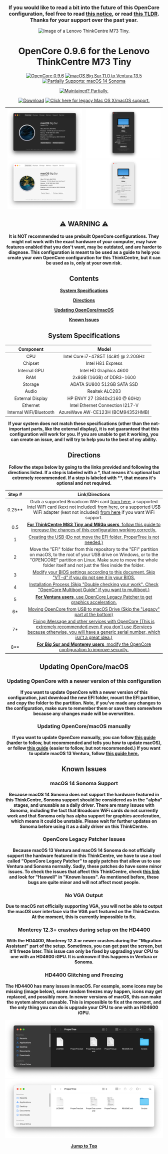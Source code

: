 <div align="center">
  
  ### **If you would like to read a bit into the future of this OpenCore configuration, feel free to read [this notice](https://gist.github.com/UHDbits/6f91770a76fa728ba89faaa15b3b60d9), or read [this TLDR](/Resources/Documentation/Maintenance.md). Thanks for your support over the past year.**

  <img src="https://github.com/UHDbits/M73-Tiny-OpenCore/raw/main/Resources/Images/ThinkCentre.png" alt="Image of a Lenovo ThinkCentre M73 Tiny." width="400px"/>
  
  # **OpenCore 0.9.6 for the Lenovo ThinkCentre M73 Tiny**
  
  [![OpenCore 0.9.6](https://img.shields.io/badge/OpenCore-0.9.6-004852)](https://github.com/acidanthera/OpenCorePkg)
  [![macOS Big Sur 11.0 to Ventura 13.5](https://img.shields.io/badge/macOS-Big%20Sur%2011.0%20to%20Ventura%2013.5-67320A?logo=apple)](https://apple.com/macos/ventura)
  [![Partially Supports: macOS 14 Sonoma](https://img.shields.io/badge/Partially%20Supports-macOS%20Sonoma%2014.0-7D1B35)](https://apple.com/macos/sonoma-preview)

  [![Maintained? Partially.](https://img.shields.io/badge/Maintained%3F-Partially.-666600.svg)](/Resources/Documentation/Maintenance.md)
  
  [![Download](https://img.shields.io/badge/Download-114B14?logo=data:image/svg+xml;base64,PHN2ZyB4bWxucz0iaHR0cDovL3d3dy53My5vcmcvMjAwMC9zdmciIHZpZXdCb3g9IjAgMCAyNCAyNCIgd2lkdGg9IjI0IiBoZWlnaHQ9IjI0Ij48cGF0aCBkPSJNNC45NyAxMS4wM2EuNzUuNzUgMCAxIDEgMS4wNi0xLjA2TDExIDE0Ljk0VjIuNzVhLjc1Ljc1IDAgMCAxIDEuNSAwdjEyLjE5bDQuOTctNC45N2EuNzUuNzUgMCAxIDEgMS4wNiAxLjA2bC02LjI1IDYuMjVhLjc1Ljc1IDAgMCAxLTEuMDYgMGwtNi4yNS02LjI1Wm0tLjIyIDkuNDdhLjc1Ljc1IDAgMCAwIDAgMS41aDE0LjVhLjc1Ljc1IDAgMCAwIDAtMS41SDQuNzVaIiBzdHlsZT0iZmlsbDojZmZmZmZmIj48L3BhdGg+PC9zdmc+)](https://github.com/UHDbits/M73-Tiny-OpenCore/releases/latest)
  [![Click here for legacy Mac OS X/macOS support.](https://img.shields.io/badge/Click%20here%20for%20legacy%20Mac%20OS%20X%2FmacOS%20support.-792316)](https://github.com/UHDbits/M73-Tiny-OpenCore/tree/legacy)
  
  | ![An image of Big Sur's "About This Mac".](/Resources/Images/About%20This%20Mac/DarkBigSurAboutThisMac.png#gh-dark-mode-only) ![An image of Big Sur's "About This Mac".](/Resources/Images/About%20This%20Mac/LightBigSurAboutThisMac.png#gh-light-mode-only) | ![An image of Sonoma's "About This Mac".](/Resources/Images/About%20This%20Mac/DarkSonomaAboutThisMac.png#gh-dark-mode-only) ![An image of Sonoma's "About This Mac".](/Resources/Images/About%20This%20Mac/LightSonomaAboutThisMac.png#gh-light-mode-only) |
  | ----------------------------------------- | ----------------------------------------- |
  
  ## ⚠️ WARNING ⚠️
  
  **It is NOT recommended to use prebuilt OpenCore configurations. They might not work with the exact hardware of your computer, may have features enabled that you don't want, may be outdated, and are harder to diagnose. This configuration is meant to be used as a guide to help you create your own OpenCore configuration for this ThinkCentre, but it can be used as is, only at your own risk.**
  
  ## Contents
  
  [**System Specifications**](#system-specifications)
  
  [**Directions**](#directions)

  [**Updating OpenCore/macOS**](#updating-opencoremacos)

  [**Known Issues**](#known-issues)
  
  ## System Specifications
  
  | Component | Model |
  | :-: | :-: |
  | CPU | Intel Core i7-4785T (4c8t) @ 2.20GHz |
  | Chipset | Intel H81 Express |
  | Internal GPU | Intel HD Graphics 4600 |
  | RAM | 2x8GB (16GB) of DDR3-1600 |
  | Storage | ADATA SU800 512GB SATA SSD |
  | Audio | Realtek ALC283 |
  | External Display | HP ENVY 27 (3840x2160 @ 60Hz)
  | Ethernet | Intel Ethernet Connection I217-V |
  | Internal WiFi/Bluetooth | AzureWave AW-CE123H (BCM94352HMB) |
  
  **If your system does not match these specifications (other than the not-important parts, like the external display), it is not guaranteed that this configuration will work for you. If you are unable to get it working, you can create an issue, and I will try to help you to the best of my ability.**

  ## Directions
  
  **Follow the steps below by going to the links provided and following the directions listed. If a step is labeled with a &#42;, that means it's optional but extremely recommended. If a step is labeled with &#42;&#42;, that means it's optional and not required.**

  | Step # | Link/Directions |
  | :-: | :-: |
  | 0.25** | Grab a supported Broadcom WiFi card [from here](https://dortania.github.io/Wireless-Buyers-Guide/types-of-wireless-card/mpcie.html), a supported Intel WiFi card (kext not included) [from here](https://openintelwireless.github.io/itlwm/Compat.html#), or a supported USB WiFi adapter (kext not included) [from here](https://github.com/chris1111/Wireless-USB-OC-Big-Sur-Adapter#%EF%B8%8E---known-working-and-testing-adapter) if you want WiFi support. |
  | 0.5 | [**For ThinkCentre M83 Tiny and M93p users**, follow this guide to increase the chances of this configuration working correctly.](/Resources/Documentation/M83andM93.md) |
  | 1 | [Creating the USB (Do not move the EFI folder. ProperTree is not needed.)](https://dortania.github.io/OpenCore-Install-Guide/installer-guide/#making-the-installer) |
  | 2 | Move the "EFI" folder from this repository to the "EFI" partition on macOS, to the root of your USB drive on Windows, or to the "OPENCORE" partition on Linux. Make sure to move the whole folder itself and not just the files inside the folder. |
  | 3 | [Modify your BIOS settings according to this document. Skip "VT-d" if you do not see it in your BIOS.](/Resources/Documentation/BIOSSettings.md) |
  | 4 | [Installation Process (Skip "Double checking your work". Check "OpenCore Multiboot Guide" if you want to multiboot.)](https://dortania.github.io/OpenCore-Install-Guide/installation/installation-process.html#booting-the-opencore-usb) |
  | 5 | [**For Ventura users**, use OpenCore Legacy Patcher to get graphics acceleration.](/Resources/Documentation/OCLP.md) |
  | 6* | [Moving OpenCore from USB to macOS Drive (Skip the "Legacy" part at the bottom)](https://dortania.github.io/OpenCore-Post-Install/universal/oc2hdd.html) |
  | 7* | [Fixing iMessage and other services with OpenCore (This is extremely recommended even if you don't use iServices because otherwise, you will have a generic serial number, which isn't a great idea.)](https://dortania.github.io/OpenCore-Post-Install/universal/iservices.html) |
  | 8** | [**For Big Sur and Monterey users**, modify the OpenCore configuration to improve security.](/Resources/Documentation/Security.md) |

  ## Updating OpenCore/macOS
  
  ### Updating OpenCore with a newer version of this configuration
  **If you want to update OpenCore with a newer version of this configuration, just download the new EFI folder, mount the EFI partition, and copy the folder to the partition. Note, if you've made any changes to the configuration, make sure to remember them or save them somewhere because any changes made will be overwritten.**

  ### Updating OpenCore/macOS manually
  **If you want to update OpenCore manually, you can follow [this guide](https://dortania.github.io/OpenCore-Post-Install/universal/update.html#updating-opencore) (harder to follow, but recommended and tells you how to update macOS), or follow [this guide](https://www.insanelymac.com/forum/topic/347035-guide-updating-and-maintaining-opencore-new-method/) (easier to follow, but not recommended.) If you want to update macOS 13 Ventura, follow [this guide here.](/Resources/Documentation/OCLP.md#before-updating-macos)**

  ## Known Issues
  
  ### macOS 14 Sonoma Support
  **Because macOS 14 Sonoma does not support the hardware featured in this ThinkCentre, Sonoma support should be considered as in the "alpha" stages, and unusable as a daily driver. There are many issues with Sonoma, including the fact that Broadcom WiFi cards do not currently work and that Sonoma only has alpha support for graphics acceleration, which means it could be unstable. Please wait for further updates on Sonoma before using it as a daily driver on this ThinkCentre.**

  ### OpenCore Legacy Patcher Issues
  **Because macOS 13 Ventura and macOS 14 Sonoma do not officially support the hardware featured in this ThinkCentre, we have to use a tool called "OpenCore Legacy Patcher" to apply patches that allow us to use Ventura and Sonoma normally. Sadly, these patches do have some minor issues. To check the issues that affect this ThinkCentre, check [this link](https://github.com/dortania/OpenCore-Legacy-Patcher/issues/1008/) and look for "Haswell" in "Known Issues". As mentioned before, these bugs are quite minor and will not affect most people.**

  ### No VGA Output
  **Due to macOS not officially supporting VGA, you will not be able to output the macOS user interface via the VGA port featured on the ThinkCentre. At the moment, this is currently impossible to fix.**

  ### Monterey 12.3+ crashes during setup on the HD4400
  **With the HD4400, Monterey 12.3 or newer crashes during the "Migration Assistant" part of the setup. Sometimes, you can get past the screen, but it'll freeze later. This issue can only be fixed by upgrading your CPU to one with an HD4600 iGPU. It is unknown if this happens in Ventura or Sonoma.**

  ### HD4400 Glitching and Freezing
  **The HD4400 has many issues in macOS. For example, some icons may be missing (image below), some random freezes may happen, icons may get replaced, and possibly more. In newer versions of macOS, this can make the system almost unusable. This is impossible to fix at the moment, and the only thing you can do is upgrade your CPU to one with an HD4600 iGPU.**

  ![An image showing an example of icons going missing in macOS.](/Resources/Images/Missing%20Icons/DarkMissingIcons.png#gh-dark-mode-only) ![An image showing an example of icons going missing in macOS.](/Resources/Images/Missing%20Icons/LightMissingIcons.png#gh-light-mode-only)
  
  [**Jump to Top**](#opencore-096-for-the-lenovo-thinkcentre-m73-tiny)

</div>
